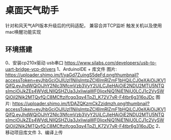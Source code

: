 # 桌面天气助手
针对和风天气API版本升级后的代码适配， 兼容合并TCP监听 触发关机以及使用mac唤醒功能实现

## 环境搭建
0、安装cp210x驱动  usb串口
https://www.silabs.com/developers/usb-to-uart-bridge-vcp-drivers
1、ArduinoIDE + 库文件
图片: https://uploader.shimo.im/f/yaGd7ZujngS5deFd.png!thumbnail?accessToken=eyJhbGciOiJIUzI1NiIsImtpZCI6ImRlZmF1bHQiLCJ0eXAiOiJKV1QifQ.eyJhdWQiOiJhY2Nlc3NfcmVzb3VyY2UiLCJleHAiOjE2NDU2MTU5NTQsImciOiJkZEs4WVdLNllQSHZUa3JxIiwiaWF0IjoxNjQ1NjE1NjU0LCJ1c2VySWQiOjI2Njk2MTQyfQ.C8MCftzifcgq3qy4TpZl_K72V7yR-F4tbr6g316oJDc
图片: https://uploader.shimo.im/f/DAZQKzmCkZzidmzh.png!thumbnail?accessToken=eyJhbGciOiJIUzI1NiIsImtpZCI6ImRlZmF1bHQiLCJ0eXAiOiJKV1QifQ.eyJhdWQiOiJhY2Nlc3NfcmVzb3VyY2UiLCJleHAiOjE2NDU2MTU5NTQsImciOiJkZEs4WVdLNllQSHZUa3JxIiwiaWF0IjoxNjQ1NjE1NjU0LCJ1c2VySWQiOjI2Njk2MTQyfQ.C8MCftzifcgq3qy4TpZl_K72V7yR-F4tbr6g316oJDc
2、移动项目库文件
3、编译上传
